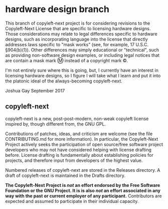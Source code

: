 
# hardware design branch #

This branch of copyleft-next project is for considering revisions to the
Copyleft-Next License that are specific to licensing hardware designs. Those 
considerations may relate to legal differences specific to hardware designs,
such as incorporating language into the license that directly addresses laws 
specific to "mask works" (see, for example, 17 U.S.C. §904(b)(1)). Other 
differences may simply educational or "technical", such as providing non-software 
design examples, or including legal notices that are contain a mask mark Ⓜ 
instead of a copyright mark ©. 

I'm not entirely sure where this is going, but, I currently have an interest in 
licensing hardware designs, so I figure I will take what I learn and put it into 
the platonic ideal of the always-becoming copyleft-next.

Joshua Gay
September 2017

## copyleft-next ##

copyleft-next is a new, post-post-modern, non-weak copyleft license
inspired by, though different from, the GNU GPL.

Contributions of patches, ideas, and criticism are welcome (see the
file CONTRIBUTING.md for more information).  In particular, the
Copyleft-Next Project actively seeks the participation of open
source/free software project developers who may not have considered
helping with license drafting before. License drafting is
fundamentally about establishing policies for projects, and therefore
input from developers of the highest value.

Numbered releases of copyleft-next are stored in the Releases directory. A
draft of copyleft-next is maintained in the Drafts directory.

**The Copyleft-Next Project is *not* an effort endorsed by the Free
Software Foundation or the GNU Project. It is is also *not* an effort
associated in any way with the past or current employer of any participant.**
Contributors are expected and assumed to participate in their individual
capacity.
 

